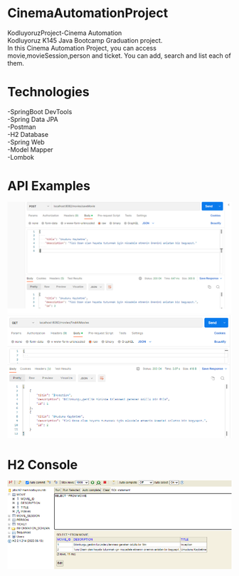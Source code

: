 # CinemaAutomationProject
KodluyoruzProject-Cinema Automation <br/>
Kodluyoruz K145 Java Bootcamp Graduation project.<br/>
In this Cinema Automation Project, you can access movie,movieSession,person and ticket. You can add, search and list each of them.<br/>
# Technologies
-SpringBoot DevTools <br/>
-Spring Data JPA <br/>
-Postman <br/>
-H2 Database <br/>
-Spring Web <br/>
-Model Mapper <br/>
-Lombok <br/>

# API Examples
![alt text](https://github.com/berivan17/CinemaAutomationProject/blob/KodluyoruzProject/proj1.png) <br/>
![alt text](https://github.com/berivan17/CinemaAutomationProject/blob/KodluyoruzProject/proj2.png) <br/>
# H2 Console 
![alt text](https://github.com/berivan17/CinemaAutomationProject/blob/KodluyoruzProject/proj3.png) <br/>

